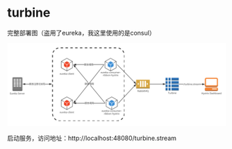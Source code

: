 # turbine

完整部署图（盗用了eureka，我这里使用的是consul）

![](md/turbine01.jpg)

启动服务，访问地址：http://localhost:48080/turbine.stream